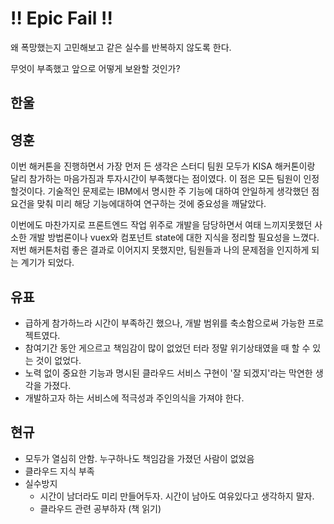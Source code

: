 # :bangbang: Epic Fail :bangbang:
왜 폭망했는지 고민해보고 같은 실수를 반복하지 않도록 한다.

무엇이 부족했고 앞으로 어떻게 보완할 것인가?

## 한울

## 영훈
이번 해커톤을 진행하면서 가장 먼저 든 생각은 스터디 팀원 모두가 KISA 해커톤이랑 달리 참가하는 마음가짐과 투자시간이
부족했다는 점이였다. 이 점은 모든 팀원이 인정할것이다. 기술적인 문제로는 IBM에서 명시한 주 기능에 대하여 안일하게 생각했던 점
요건을 맞춰 미리 해당 기능에대하여 연구하는 것에 중요성을 깨달았다.

이번에도 마찬가지로 프론트엔드 작업 위주로 개발을 담당하면서 여태 느끼지못했던 사소한 개발 방법론이나 vuex와 컴포넌트 state에 대한
지식을 정리할 필요성을 느꼈다. 저번 해커톤처럼 좋은 결과로 이어지지 못했지만, 팀원들과 나의 문제점을 인지하게 되는 계기가 되었다.

## 유표
- 급하게 참가하느라 시간이 부족하긴 했으나, 개발 범위를 축소함으로써 가능한 프로젝트였다.
- 참여기간 동안 게으르고 책임감이 많이 없었던 터라 정말 위기상태였을 때 할 수 있는 것이 없었다.
- 노력 없이 중요한 기능과 명시된 클라우드 서비스 구현이 '잘 되겠지'라는 막연한 생각을 가졌다. 
- 개발하고자 하는 서비스에 적극성과 주인의식을 가져야 한다.

## 현규
- 모두가 열심히 안함. 누구하나도 책임감을 가졌던 사람이 없었음
- 클라우드 지식 부족
- 실수방지
  - 시간이 남더라도 미리 만들어두자. 시간이 남아도 여유있다고 생각하지 말자.
  - 클라우드 관련 공부하자 (책 읽기)
